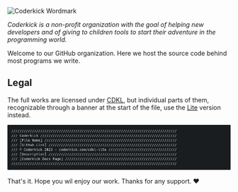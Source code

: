 ![Coderkick Wordmark](https://coderkick.com/assets/CoderkickWordmark.png?)

_Coderkick is a non-profit organization with the goal of helping new developers and of giving to children tools to start their adventure in the programming world._

Welcome to our GitHub organization. Here we host the source code behind most programs we write.

## Legal
The full works are licensed under [CDKL](https://coderkick.com/cdkl), but individual parts of them, recognizable through a banner at the start of the file, use the [Lite](https://coderkick.com/cdkl-lite) version instead.

![CDKL-Lite Example Banner](https://github.com/Coderkick/coderkick.com/blob/main/images/license-banner.png?raw=true)

That's it. Hope you wil enjoy our work. Thanks for any support. ❤️

